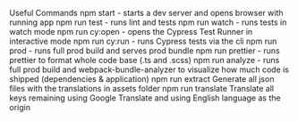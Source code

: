 Useful Commands
npm start - starts a dev server and opens browser with running app
npm run test - runs lint and tests
npm run watch - runs tests in watch mode
npm run cy:open - opens the Cypress Test Runner in interactive mode
npm run cy:run - runs Cypress tests via the cli
npm run prod - runs full prod build and serves prod bundle
npm run prettier - runs prettier to format whole code base (.ts and .scss)
npm run analyze - runs full prod build and webpack-bundle-analyzer to visualize how much code is shipped (dependencies & application)
npm run extract	Generate all json files with the translations in assets folder
npm run translate	Translate all keys remaining using Google Translate and using English language as the origin
